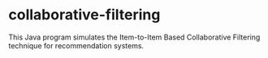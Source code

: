 # collaborative-filtering
This Java program simulates the Item-to-Item Based Collaborative Filtering technique for recommendation systems.
